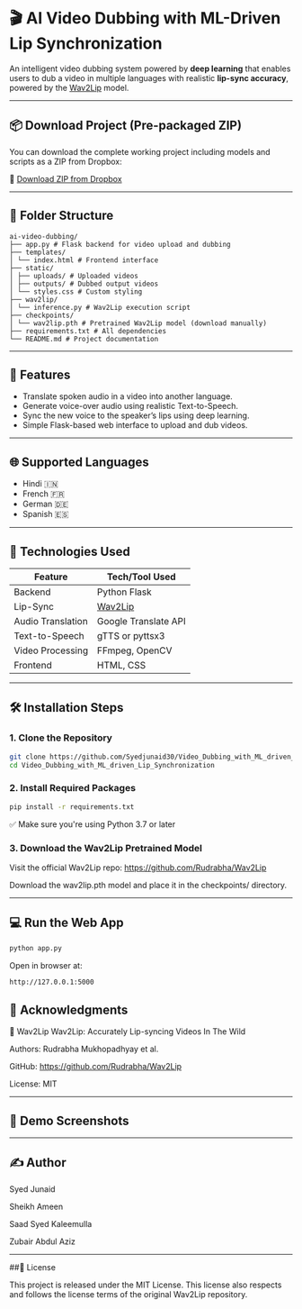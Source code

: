 # 🎬 AI Video Dubbing with ML-Driven Lip Synchronization

An intelligent video dubbing system powered by **deep learning** that enables users to dub a video in multiple languages with realistic **lip-sync accuracy**, powered by the [Wav2Lip](https://github.com/Rudrabha/Wav2Lip) model.



---

## 📦 Download Project (Pre-packaged ZIP)

You can download the complete working project including models and scripts as a ZIP from Dropbox:

🔗 [Download ZIP from Dropbox](https://www.dropbox.com/scl/fi/aw2dtj3jk61b8d7x83i79/Video_Dubbing_with_ML_driven_Lip_Synchronization.zip?rlkey=npsmhiplekxapf687s5jzpb1a&st=n30s2y6s&dl=0)

---

## 📂 Folder Structure

```
ai-video-dubbing/
├── app.py # Flask backend for video upload and dubbing
├── templates/
│ └── index.html # Frontend interface
├── static/
│ ├── uploads/ # Uploaded videos
│ ├── outputs/ # Dubbed output videos
│ └── styles.css # Custom styling
├── wav2lip/
│ └── inference.py # Wav2Lip execution script
├── checkpoints/
│ └── wav2lip.pth # Pretrained Wav2Lip model (download manually)
├── requirements.txt # All dependencies
└── README.md # Project documentation
```

---

## 🚀 Features

- Translate spoken audio in a video into another language.
- Generate voice-over audio using realistic Text-to-Speech.
- Sync the new voice to the speaker’s lips using deep learning.
- Simple Flask-based web interface to upload and dub videos.

---

## 🌐 Supported Languages

- Hindi 🇮🇳  
- French 🇫🇷  
- German 🇩🇪  
- Spanish 🇪🇸  

---

## 🔧 Technologies Used

| Feature               | Tech/Tool Used                        |
|-----------------------|----------------------------------------|
| Backend               | Python Flask                          |
| Lip-Sync              | [Wav2Lip](https://github.com/Rudrabha/Wav2Lip) |
| Audio Translation     | Google Translate API                  |
| Text-to-Speech        | gTTS or pyttsx3                       |
| Video Processing      | FFmpeg, OpenCV                        |
| Frontend              | HTML, CSS                             |

---

## 🛠️ Installation Steps

### 1. Clone the Repository

```bash
git clone https://github.com/Syedjunaid30/Video_Dubbing_with_ML_driven_Lip_Synchronization.git
cd Video_Dubbing_with_ML_driven_Lip_Synchronization
```
### 2. Install Required Packages

```bash
pip install -r requirements.txt
```
✅ Make sure you're using Python 3.7 or later

### 3. Download the Wav2Lip Pretrained Model
Visit the official Wav2Lip repo:
https://github.com/Rudrabha/Wav2Lip

Download the wav2lip.pth model and place it in the checkpoints/ directory.

---
## 💻 Run the Web App
```bash
python app.py
```
Open in browser at:
```bash
http://127.0.0.1:5000
```
## 🙏 Acknowledgments
🔗 Wav2Lip
Wav2Lip: Accurately Lip-syncing Videos In The Wild

Authors: Rudrabha Mukhopadhyay et al.

GitHub: https://github.com/Rudrabha/Wav2Lip

License: MIT

---
## 📸 Demo Screenshots
---
## ✍️ Author
Syed Junaid

Sheikh Ameen

Saad Syed Kaleemulla

Zubair Abdul Aziz

---
##📜 License

This project is released under the MIT License.
This license also respects and follows the license terms of the original Wav2Lip repository.
